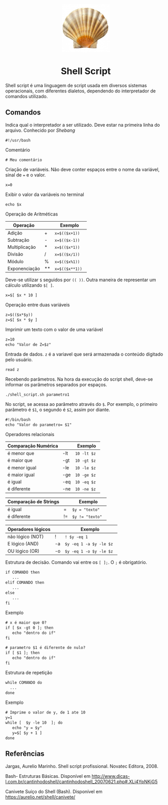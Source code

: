 <p align="center">
  <img src="00-logo.jpg" width="150">
<h1 align="center"> Shell Script </h1>
</p>

Shell script é uma linguagem de script usada em diversos sistemas operacionais, com diferentes dialetos, dependendo do interpretador de comandos utilizado. 

## Comandos

Indica qual o interpretador a ser utilizado. Deve estar na primeira linha do arquivo. Conhecido por *Shebang*
```shell
#!/usr/bash
```

Comentário

```shell
# Meu comentário
```

Criaçāo de variáveis. Não deve conter espaços entre o nome da variável, sinal de ```=``` e o valor.

```shell
x=0
```

Exibir o valor da variáveis no terminal

```shell
echo $x
```

Operação de Aritméticas

| Operação            |    | Exemplo |
|---------------------|----|---------|
| Adição              | +  |   ```x=$(($x+1)) ```      |
| Subtração           | -  |   ```x=$(($x-1)) ```       |
| Multiplicação       | *  |   ```x=$(($x*1)) ```       |
| Divisão             | /  |    ```x=$(($x/1)) ```      |
| Módulo              | %  |    ```x=$(($x%1)) ```      |
| Exponenciação       | ** |    ```x=$(($x**1)) ```      |

Deve-se utilizar ```$``` seguidos por ```(( ))```.
Outra maneira de representar um cálculo utilizando ```$[ ]```.

```shell
x=$[ $x * 10 ] 
```

Operação entre duas variáveis

```shell
z=$(($x*$y))
z=$[ $x * $y ]
```

Imprimir um texto com o valor de uma variável

```shell
z=10
echo "Valor de Z=$z"
```

Entrada de dados. ```z``` é a variavel que será armazenada o conteúdo digitado pelo usuário.

```shell
read z
```

Recebendo parâmetros. Na hora da execução do script shell, deve-se informar os parâmetros separados por espaços.

```shell
./shell_script.sh parametro1
```

No script, se acessa ao parâmetro através do ```$```. Por exemplo, o primeiro parâmetro é ```$1```, o segundo é ```$2```, assim por diante.

```shell
#!/bin/bash
echo "Valor do parametro= $1"
```
Operadores relacionais

| Comparação Numérica |     | Exemplo |
|---------------------|-----|---------|
| é menor que         | -lt |  ``` 10 -lt $z  ```    |
| é maior que         | -gt |  ``` 10 -gt $z  ```      |
| é menor igual       | -le |  ``` 10 -le $z  ```       |
| é maior igual       | -ge |  ``` 10 -ge $z  ```       |
| é igual             | -eq |  ``` 10 -eq $z  ```       |
| é diferente         | -ne |  ``` 10 -ne $z  ```       |

| Comparação de Strings |     | Exemplo |
|-----------------------|-----|---------|
| é igual               | = |  ``` $y = "texto"  ```    |
| é diferente           | != |  ``` $y != "texto"  ```      |

| Operadores lógicos    |     | Exemplo |
|-----------------------|-----|---------|
| não lógico (NOT)       | ! |  ``` ! $y -eq 1   ```    |
| E   lógico (AND)       | -a |  ``` $y -eq 1 -a $y -le $z  ```      |
| OU   lógico  (OR)      | -o |  ``` $y -eq 1 -o $y -le $z  ```      |


Estrutura de decisão. Comando vai entre os ```[ ];```. O ```;``` é obrigatório.

```shell
if COMANDO then
   ...
elif COMANDO then
   ...
else
   ...
fi
```

Exemplo

```shell
# x é maior que 0?
if [ $x -gt 0 ]; then
   echo "dentro do if"
fi
```


```shell
# parametro $1 é diferente de nulo?
if [ $1 ]; then
   echo "dentro do if"
fi
```

Estrutura de repetição

```shell
while COMANDO do
  ...
done
```

Exemplo

```shell
# Imprime o valor de y, de 1 ate 10
y=1
while [  $y -le 10  ]; do
   echo "y = $y"
   y=$[ $y + 1 ]
done
```

## Referências

Jargas, Aurelio Marinho. Shell script profissional. Novatec Editora, 2008.

Bash- Estruturas Básicas. Disponível em http://www.dicas-l.com.br/cantinhodoshell/cantinhodoshell_20070621.php#.XLi4YpNKjG5

Canivete Suíço do Shell (Bash). Disponível em https://aurelio.net/shell/canivete/


